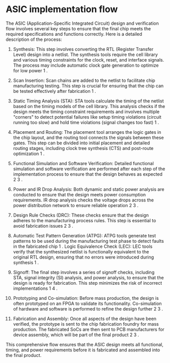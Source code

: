 # ASIC implementation flow

The ASIC (Application-Specific Integrated Circuit) design and verification flow involves several key steps to ensure that the final chip meets the required specifications and functions correctly. Here is a detailed description of the process:

1. Synthesis: This step involves converting the RTL (Register Transfer Level) design into a netlist. The synthesis tools require the cell library and various timing constraints for the clock, reset, and interface signals. The process may include automatic clock gate generation to optimize for low power 1 .

2. Scan Insertion: Scan chains are added to the netlist to facilitate chip manufacturing testing. This step is crucial for ensuring that the chip can be tested effectively after fabrication 1 .

3. Static Timing Analysis (STA): STA tools calculate the timing of the netlist based on the timing models of the cell library. This analysis checks if the design meets the timing constraint requirements and involves multiple "corners" to detect potential failures like setup timing violations (circuit running too slow) and hold time violations (signal changes too fast) 1 .

4. Placement and Routing: The placement tool arranges the logic gates in the chip layout, and the routing tool connects the signals between these gates. This step can be divided into initial placement and detailed routing stages, including clock tree synthesis (CTS) and post-route optimization 1 .

5. Functional Simulation and Software Verification: Detailed functional simulation and software verification are performed after each step of the implementation process to ensure that the design behaves as expected 2 3 .

6. Power and IR Drop Analysis: Both dynamic and static power analysis are conducted to ensure that the design meets power consumption requirements. IR drop analysis checks the voltage drops across the power distribution network to ensure reliable operation 2 3 .

7. Design Rule Checks (DRC): These checks ensure that the design adheres to the manufacturing process rules. This step is essential to avoid fabrication issues 2 3 .

8. Automatic Test Pattern Generation (ATPG): ATPG tools generate test patterns to be used during the manufacturing test phase to detect faults in the fabricated chip 1 .
Logic Equivalence Check (LEC): LEC tools verify that the synthesized netlist is functionally equivalent to the original RTL design, ensuring that no errors were introduced during synthesis 1 .

9. Signoff: The final step involves a series of signoff checks, including STA, signal integrity (SI) analysis, and power analysis, to ensure that the design is ready for fabrication. This step minimizes the risk of incorrect implementations 1 4 .

10. Prototyping and Co-simulation: Before mass production, the design is often prototyped on an FPGA to validate its functionality. Co-simulation of hardware and software is performed to refine the design further 2 3 .

11. Fabrication and Assembly: Once all aspects of the design have been verified, the prototype is sent to the chip fabrication foundry for mass production. The fabricated SoCs are then sent to PCB manufacturers for device assembly, which will be part of the final product 2 3 .

This comprehensive flow ensures that the ASIC design meets all functional, timing, and power requirements before it is fabricated and assembled into the final product.

